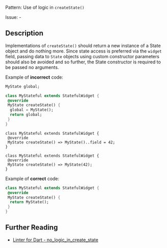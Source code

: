 Pattern: Use of logic in `createState()`

Issue: -

## Description

Implementations of `createState()` should return a new instance
of a State object and do nothing more. Since state access is preferred 
via the `widget` field, passing data to `State` objects using custom
constructor parameters should also be avoided and so further, the State
constructor is required to be passed no arguments.

Example of **incorrect** code:

```dart
MyState global;

class MyStateful extends StatefulWidget {
 @override
 MyState createState() {
  global = MyState();
  return global;
 } 
}
```

```
class MyStateful extends StatefulWidget {
 @override
 MyState createState() => MyState()..field = 42;
}
```

```
class MyStateful extends StatefulWidget {
 @override
 MyState createState() => MyState(42);
}
```

Example of **correct** code:

```dart
class MyStateful extends StatefulWidget {
 @override
 MyState createState() {
  return MyState();
 }
}
```

## Further Reading

* [Linter for Dart - no_logic_in_create_state](https://dart-lang.github.io/linter/lints/no_logic_in_create_state.html)